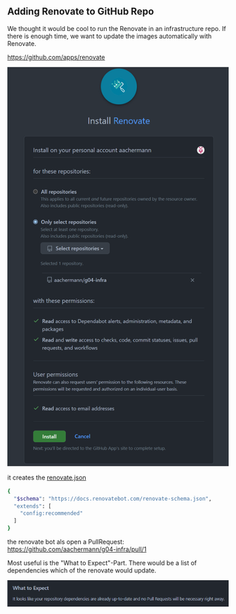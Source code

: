 ## Adding Renovate to GitHub Repo

We thought it would be cool to run the Renovate in an infrastructure repo.
If there is enough time, we want to update the images automatically with Renovate.

https://github.com/apps/renovate

![renovate](images/Screenshot%202023-11-16%20102842.png)


it creates the [renovate.json](renovate.json)
```bash
{
  "$schema": "https://docs.renovatebot.com/renovate-schema.json",
  "extends": [
    "config:recommended"
  ]
}
```

the renovate bot als open a PullRequest:
https://github.com/aachermann/g04-infra/pull/1


Most useful is the "What to Expect"-Part. There would be a list of dependencies which of the renovate would update.

![renovate](images/renovate.png)

